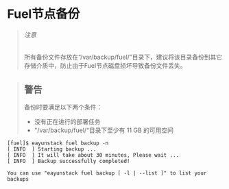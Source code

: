 # Fuel节点备份

> ###### 注意
> 所有备份文件存放在“/var/backup/fuel/”目录下，建议将该目录备份到其它存储介质中，防止由于Fuel节点磁盘损坏导致备份文件丢失。

> ## 警告
> 备份时要满足以下两个条件：</br>
> * 没有正在进行的部署任务
> * "/var/backup/fuel/“目录下至少有 11 GB 的可用空间

```
[fuel]$ eayunstack fuel backup -n
[ INFO  ] Starting backup ...
[ INFO  ] It will take about 30 minutes, Please wait ...
[ INFO  ] Backup successfully completed!

You can use "eayunstack fuel backup [ -l | --list ]" to list your backups
```
